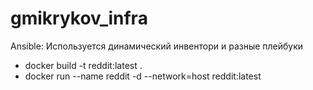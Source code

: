  # gmikrykov_infra
 Ansible: Используется динамический инвентори и разные плейбуки
 - docker build -t reddit:latest .
 - docker run --name reddit -d --network=host reddit:latest
